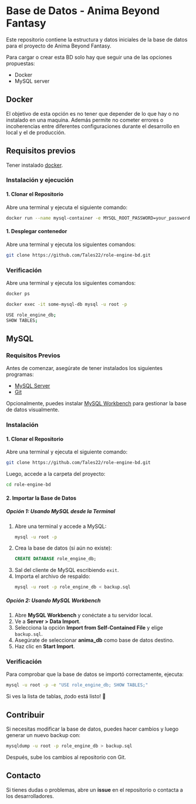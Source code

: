 # Base de Datos - Anima Beyond Fantasy

Este repositorio contiene la estructura y datos iniciales de la base de datos para el proyecto de Anima Beyond Fantasy.

Para cargar o crear esta BD solo hay que seguir una de las opciones propuestas:
- Docker
- MySQL server

## Docker

El objetivo de esta opción es no tener que depender de lo que hay o no instalado en una maquina. Además permite no cometer errores o incoherencias entre
diferentes configuraciones durante el desarrollo en local y el de producción.

## Requisitos previos

Tener instalado [docker](https://www.docker.com/products/docker-desktop/).

### Instalación y ejecución

#### 1. Clonar el Repositorio

Abre una terminal y ejecuta el siguiente comando:

```bash
docker run --name mysql-container -e MYSQL_ROOT_PASSWORD=your_password -e MYSQL_DATABASE=role_engine_db -p 3306:3306 -d mysql:8
```

#### 1. Desplegar contenedor

Abre una terminal y ejecuta los siguientes comandos:

```bash
git clone https://github.com/Tales22/role-engine-bd.git
```

### Verificación

Abre una terminal y ejecuta los siguientes comandos:

```bash
docker ps
```

```bash
docker exec -it some-mysql-db mysql -u root -p
```

```bash
USE role_engine_db;
SHOW TABLES;
```

## MySQL

### Requisitos Previos

Antes de comenzar, asegúrate de tener instalados los siguientes programas:

- [MySQL Server](https://dev.mysql.com/downloads/mysql/)
- [Git](https://git-scm.com/downloads)

Opcionalmente, puedes instalar [MySQL Workbench](https://dev.mysql.com/downloads/workbench/) para gestionar la base de datos visualmente.

### Instalación

#### 1. Clonar el Repositorio

Abre una terminal y ejecuta el siguiente comando:

```bash
git clone https://github.com/Tales22/role-engine-bd.git
```

Luego, accede a la carpeta del proyecto:

```bash
cd role-engine-bd
```

#### 2. Importar la Base de Datos

##### Opción 1: Usando MySQL desde la Terminal

1. Abre una terminal y accede a MySQL:
   ```bash
   mysql -u root -p
   ```
2. Crea la base de datos (si aún no existe):
   ```sql
   CREATE DATABASE role_engine_db;
   ```
3. Sal del cliente de MySQL escribiendo `exit`.
4. Importa el archivo de respaldo:
   ```bash
   mysql -u root -p role_engine_db < backup.sql
   ```

##### Opción 2: Usando MySQL Workbench

1. Abre **MySQL Workbench** y conéctate a tu servidor local.
2. Ve a **Server > Data Import**.
3. Selecciona la opción **Import from Self-Contained File** y elige `backup.sql`.
4. Asegúrate de seleccionar **anima\_db** como base de datos destino.
5. Haz clic en **Start Import**.

### Verificación

Para comprobar que la base de datos se importó correctamente, ejecuta:

```bash
mysql -u root -p -e "USE role_engine_db; SHOW TABLES;"
```

Si ves la lista de tablas, ¡todo está listo! 🎉

## Contribuir

Si necesitas modificar la base de datos, puedes hacer cambios y luego generar un nuevo backup con:

```bash
mysqldump -u root -p role_engine_db > backup.sql
```

Después, sube los cambios al repositorio con Git.

## Contacto

Si tienes dudas o problemas, abre un **issue** en el repositorio o contacta a los desarrolladores.

